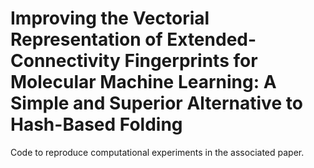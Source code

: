 # Improving the Vectorial Representation of Extended-Connectivity Fingerprints for Molecular Machine Learning: A Simple and Superior Alternative to Hash-Based Folding

Code to reproduce computational experiments in the associated paper.
